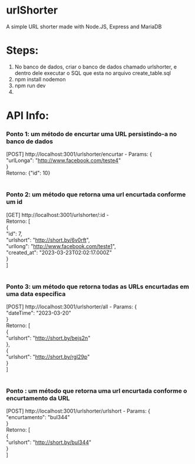 # urlShorter
A simple URL shorter made with Node.JS, Express and MariaDB

# Steps:
1) No banco de dados, criar o banco de dados chamado urlshorter, e dentro dele executar o SQL que esta no arquivo create_table.sql
2) npm install nodemon
2) npm run dev
3) 

# API Info:
### Ponto 1: um método de encurtar uma URL persistindo-a no banco de dados
[POST] http://localhost:3001/urlshorter/encurtar - Params: {<br />
"urlLonga": "http://www.facebook.com/teste4" <br />
}<br />
Retorno: {"id": 10}<br /><br />
### Ponto 2: um método que retorna uma url encurtada conforme um id
[GET] http://localhost:3001/urlshorter/:id - <br />
Retorno: [<br />
{ <br />
"id": 7, <br />
"urlshort": "http://short.by/6v0rft", <br />
"urllong": "http://www.facebook.com/teste1", <br />
"created_at": "2023-03-23T02:02:17.000Z" <br />
} <br />
]<br /> <br />
### Ponto 3: um método que retorna todas as URLs encurtadas em uma data específica
[POST] http://localhost:3001/urlshorter/all - Params: {<br />
"dateTime": "2023-03-20" <br />
}<br />
Retorno: [ <br />
{ <br />
"urlshort": "http://short.by/bejs2n" <br />
}, <br />
{ <br />
"urlshort": "http://short.by/rgl29p" <br />
} <br />
]<br /><br />
### Ponto : um método que retorna uma url encurtada conforme o encurtamento da URL
[POST] http://localhost:3001/urlshorter/urlshort - Params: {<br />
"encurtamento": "bul344" <br />
}<br />
Retorno: [ <br />
{ <br />
"urlshort": "http://short.by/bul344" <br />
} <br />
]